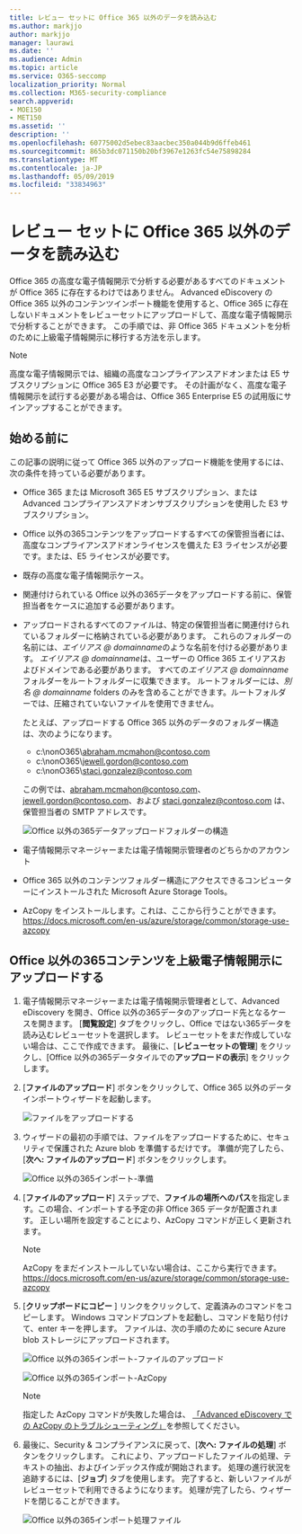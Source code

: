 ```yaml
---
title: レビュー セットに Office 365 以外のデータを読み込む
ms.author: markjjo
author: markjjo
manager: laurawi
ms.date: ''
ms.audience: Admin
ms.topic: article
ms.service: O365-seccomp
localization_priority: Normal
ms.collection: M365-security-compliance
search.appverid:
- MOE150
- MET150
ms.assetid: ''
description: ''
ms.openlocfilehash: 60775002d5ebec83aacbec350a044b9d6ffeb461
ms.sourcegitcommit: 865b3dc071150b20bf3967e1263fc54e75898284
ms.translationtype: MT
ms.contentlocale: ja-JP
ms.lasthandoff: 05/09/2019
ms.locfileid: "33834963"
---
```

# <a name="load-non-office-365-data-into-a-review-set"></a>レビュー セットに Office 365 以外のデータを読み込む

Office 365 の高度な電子情報開示で分析する必要があるすべてのドキュメントが Office 365 に存在するわけではありません。 Advanced eDiscovery の Office 365 以外のコンテンツインポート機能を使用すると、Office 365 に存在しないドキュメントをレビューセットにアップロードして、高度な電子情報開示で分析することができます。 この手順では、非 Office 365 ドキュメントを分析のために上級電子情報開示に移行する方法を示します。

>[!Note]
>高度な電子情報開示では、組織の高度なコンプライアンスアドオンまたは E5 サブスクリプションに Office 365 E3 が必要です。 その計画がなく、高度な電子情報開示を試行する必要がある場合は、Office 365 Enterprise E5 の試用版にサインアップすることができます。

## <a name="before-you-begin"></a>始める前に

この記事の説明に従って Office 365 以外のアップロード機能を使用するには、次の条件を持っている必要があります。

- Office 365 または Microsoft 365 E5 サブスクリプション、または Advanced コンプライアンスアドオンサブスクリプションを使用した E3 サブスクリプション。

- Office 以外の365コンテンツをアップロードするすべての保管担当者には、高度なコンプライアンスアドオンライセンスを備えた E3 ライセンスが必要です。または、E5 ライセンスが必要です。

- 既存の高度な電子情報開示ケース。

- 関連付けられている Office 以外の365データをアップロードする前に、保管担当者をケースに追加する必要があります。

- アップロードされるすべてのファイルは、特定の保管担当者に関連付けられているフォルダーに格納されている必要があります。 これらのフォルダーの名前には、*エイリアス @ domainname*のような名前を付ける必要があります。 *エイリアス @ domainname*は、ユーザーの Office 365 エイリアスおよびドメインである必要があります。 すべての*エイリアス @ domainname*フォルダーをルートフォルダーに収集できます。 ルートフォルダーには、*別名 @ domainname* folders のみを含めることができます。ルートフォルダーでは、圧縮されていないファイルを使用できません。

   たとえば、アップロードする Office 365 以外のデータのフォルダー構造は、次のようになります。

   - c:\nonO365\abraham.mcmahon@contoso.com
   - c:\nonO365\jewell.gordon@contoso.com
   - c:\nonO365\staci.gonzalez@contoso.com

   この例では、abraham.mcmahon@contoso.com、jewell.gordon@contoso.com、および staci.gonzalez@contoso.com は、保管担当者の SMTP アドレスです。

   ![Office 以外の365データアップロードフォルダーの構造](../media/3f2dde84-294e-48ea-b44b-7437bd25284c.png)

- 電子情報開示マネージャーまたは電子情報開示管理者のどちらかのアカウント

- Office 365 以外のコンテンツフォルダー構造にアクセスできるコンピューターにインストールされた Microsoft Azure Storage Tools。

- AzCopy をインストールします。これは、ここから行うことができます。https://docs.microsoft.com/en-us/azure/storage/common/storage-use-azcopy

## <a name="upload-non-office-365-content-into-advanced-ediscovery"></a>Office 以外の365コンテンツを上級電子情報開示にアップロードする

1. 電子情報開示マネージャーまたは電子情報開示管理者として、Advanced eDiscovery を開き、Office 以外の365データのアップロード先となるケースを開きます。  [**閲覧設定**] タブをクリックし、Office ではない365データを読み込むレビューセットを選択します。  レビューセットをまだ作成していない場合は、ここで作成できます。  最後に、[**レビューセットの管理**] をクリックし、[Office 以外の365データタイルでの**アップロードの表示**] をクリックします。

2. [**ファイルのアップロード**] ボタンをクリックして、Office 365 以外のデータインポートウィザードを起動します。

   ![ファイルをアップロードする](../media/574f4059-4146-4058-9df3-ec97cf28d7c7.png)

3. ウィザードの最初の手順では、ファイルをアップロードするために、セキュリティで保護された Azure blob を準備するだけです。  準備が完了したら、[**次へ: ファイルのアップロード**] ボタンをクリックします。

   ![Office 以外の365インポート-準備](../media/0670a347-a578-454a-9b3d-e70ef47aec57.png)
 
4. [**ファイルのアップロード**] ステップで、**ファイルの場所へのパス**を指定します。この場合、インポートする予定の非 Office 365 データが配置されます。  正しい場所を設定することにより、AzCopy コマンドが正しく更新されます。

   > [!NOTE]
   > AzCopy をまだインストールしていない場合は、ここから実行できます。https://docs.microsoft.com/en-us/azure/storage/common/storage-use-azcopy

5. [**クリップボードにコピー** ] リンクをクリックして、定義済みのコマンドをコピーします。 Windows コマンドプロンプトを起動し、コマンドを貼り付けて、enter キーを押します。  ファイルは、次の手順のために secure Azure blob ストレージにアップロードされます。

   ![Office 以外の365インポート-ファイルのアップロード](../media/3ea53b5d-7f9b-4dfc-ba63-90a38c14d41a.png)

   ![Office 以外の365インポート-AzCopy](../media/504e2dbe-f36f-4f36-9b08-04aea85d8250.png)

   > [!NOTE]
   > 指定した AzCopy コマンドが失敗した場合は、 [「Advanced eDiscovery での AzCopy のトラブルシューティング」](troubleshooting-azcopy.md)を参照してください。

6. 最後に、Security & コンプライアンスに戻って、[**次へ: ファイルの処理**] ボタンをクリックします。  これにより、アップロードしたファイルの処理、テキストの抽出、およびインデックス作成が開始されます。  処理の進行状況を追跡するには、[**ジョブ**] タブを使用します。 完了すると、新しいファイルがレビューセットで利用できるようになります。  処理が完了したら、ウィザードを閉じることができます。

   ![Office 以外の365インポート処理ファイル](../media/218b1545-416a-4a9f-9b25-3b70e8508f67.png)

